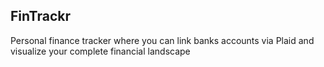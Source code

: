 ## FinTrackr

Personal finance tracker where you can link banks accounts via Plaid and visualize your complete financial landscape
